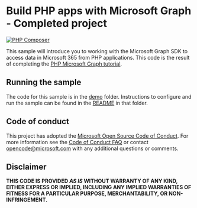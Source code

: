 # Build PHP apps with Microsoft Graph - Completed project

[![PHP Composer](https://github.com/microsoftgraph/msgraph-training-php/actions/workflows/php.yml/badge.svg)](https://github.com/microsoftgraph/msgraph-training-php/actions/workflows/php.yml)

This sample will introduce you to working with the Microsoft Graph SDK to access data in Microsoft 365 from PHP applications. This code is the result of completing the [PHP Microsoft Graph tutorial](https://docs.microsoft.com/graph/tutorials/php).

## Running the sample

The code for this sample is in the [demo](demo) folder. Instructions to configure and run the sample can be found in the [README](demo/README.md) in that folder.

## Code of conduct

This project has adopted the [Microsoft Open Source Code of Conduct](https://opensource.microsoft.com/codeofconduct/). For more information see the [Code of Conduct FAQ](https://opensource.microsoft.com/codeofconduct/faq/) or contact [opencode@microsoft.com](mailto:opencode@microsoft.com) with any additional questions or comments.

## Disclaimer

**THIS CODE IS PROVIDED _AS IS_ WITHOUT WARRANTY OF ANY KIND, EITHER EXPRESS OR IMPLIED, INCLUDING ANY IMPLIED WARRANTIES OF FITNESS FOR A PARTICULAR PURPOSE, MERCHANTABILITY, OR NON-INFRINGEMENT.**
